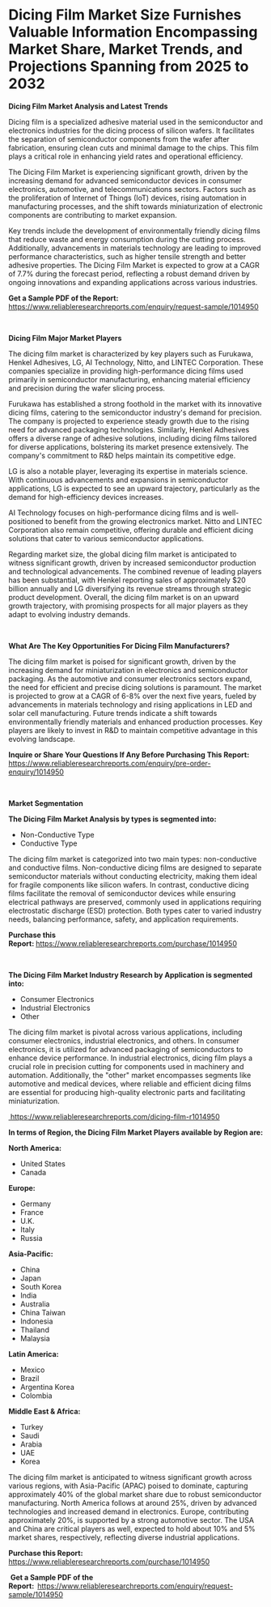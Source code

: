 <p><h1>Dicing Film Market Size Furnishes Valuable Information Encompassing Market Share, Market Trends, and Projections Spanning from 2025 to 2032</h1></p><p><strong>Dicing Film Market Analysis and Latest Trends</strong></p>
<p><p>Dicing film is a specialized adhesive material used in the semiconductor and electronics industries for the dicing process of silicon wafers. It facilitates the separation of semiconductor components from the wafer after fabrication, ensuring clean cuts and minimal damage to the chips. This film plays a critical role in enhancing yield rates and operational efficiency.</p><p>The Dicing Film Market is experiencing significant growth, driven by the increasing demand for advanced semiconductor devices in consumer electronics, automotive, and telecommunications sectors. Factors such as the proliferation of Internet of Things (IoT) devices, rising automation in manufacturing processes, and the shift towards miniaturization of electronic components are contributing to market expansion.</p><p>Key trends include the development of environmentally friendly dicing films that reduce waste and energy consumption during the cutting process. Additionally, advancements in materials technology are leading to improved performance characteristics, such as higher tensile strength and better adhesive properties. The Dicing Film Market is expected to grow at a CAGR of 7.7% during the forecast period, reflecting a robust demand driven by ongoing innovations and expanding applications across various industries.</p></p>
<p><strong>Get a Sample PDF of the Report:&nbsp;</strong> <a href="https://www.reliableresearchreports.com/enquiry/request-sample/1014950?utm_campaign=3436&utm_medium=2&utm_source=Github&utm_content=ia&utm_term=17042025&utm_id=dicing-film">https://www.reliableresearchreports.com/enquiry/request-sample/1014950</a></p>
<p>&nbsp;</p>
<p><strong>Dicing Film Major Market Players</strong></p>
<p><p>The dicing film market is characterized by key players such as Furukawa, Henkel Adhesives, LG, AI Technology, Nitto, and LINTEC Corporation. These companies specialize in providing high-performance dicing films used primarily in semiconductor manufacturing, enhancing material efficiency and precision during the wafer slicing process.</p><p>Furukawa has established a strong foothold in the market with its innovative dicing films, catering to the semiconductor industry's demand for precision. The company is projected to experience steady growth due to the rising need for advanced packaging technologies. Similarly, Henkel Adhesives offers a diverse range of adhesive solutions, including dicing films tailored for diverse applications, bolstering its market presence extensively. The company's commitment to R&D helps maintain its competitive edge.</p><p>LG is also a notable player, leveraging its expertise in materials science. With continuous advancements and expansions in semiconductor applications, LG is expected to see an upward trajectory, particularly as the demand for high-efficiency devices increases. </p><p>AI Technology focuses on high-performance dicing films and is well-positioned to benefit from the growing electronics market. Nitto and LINTEC Corporation also remain competitive, offering durable and efficient dicing solutions that cater to various semiconductor applications.</p><p>Regarding market size, the global dicing film market is anticipated to witness significant growth, driven by increased semiconductor production and technological advancements. The combined revenue of leading players has been substantial, with Henkel reporting sales of approximately $20 billion annually and LG diversifying its revenue streams through strategic product development. Overall, the dicing film market is on an upward growth trajectory, with promising prospects for all major players as they adapt to evolving industry demands.</p></p>
<p>&nbsp;</p>
<p><strong>What Are The Key Opportunities For Dicing Film Manufacturers?</strong></p>
<p><p>The dicing film market is poised for significant growth, driven by the increasing demand for miniaturization in electronics and semiconductor packaging. As the automotive and consumer electronics sectors expand, the need for efficient and precise dicing solutions is paramount. The market is projected to grow at a CAGR of 6-8% over the next five years, fueled by advancements in materials technology and rising applications in LED and solar cell manufacturing. Future trends indicate a shift towards environmentally friendly materials and enhanced production processes. Key players are likely to invest in R&D to maintain competitive advantage in this evolving landscape.</p></p>
<p><strong>Inquire or Share Your Questions If Any Before Purchasing This Report:</strong> <a href="https://www.reliableresearchreports.com/enquiry/pre-order-enquiry/1014950?utm_campaign=3436&utm_medium=2&utm_source=Github&utm_content=ia&utm_term=17042025&utm_id=dicing-film">https://www.reliableresearchreports.com/enquiry/pre-order-enquiry/1014950</a></p>
<p>&nbsp;</p>
<p><strong>Market Segmentation</strong></p>
<p><strong>The Dicing Film Market Analysis by types is segmented into:</strong></p>
<p><ul><li>Non-Conductive Type</li><li>Conductive Type</li></ul></p>
<p><p>The dicing film market is categorized into two main types: non-conductive and conductive films. Non-conductive dicing films are designed to separate semiconductor materials without conducting electricity, making them ideal for fragile components like silicon wafers. In contrast, conductive dicing films facilitate the removal of semiconductor devices while ensuring electrical pathways are preserved, commonly used in applications requiring electrostatic discharge (ESD) protection. Both types cater to varied industry needs, balancing performance, safety, and application requirements.</p></p>
<p><strong>Purchase this Report:&nbsp;</strong><a href="https://www.reliableresearchreports.com/purchase/1014950?utm_campaign=3436&utm_medium=2&utm_source=Github&utm_content=ia&utm_term=17042025&utm_id=dicing-film">https://www.reliableresearchreports.com/purchase/1014950</a></p>
<p>&nbsp;</p>
<p><strong>The Dicing Film Market Industry Research by Application is segmented into:</strong></p>
<p><ul><li>Consumer Electronics</li><li>Industrial Electronics</li><li>Other</li></ul></p>
<p><p>The dicing film market is pivotal across various applications, including consumer electronics, industrial electronics, and others. In consumer electronics, it is utilized for advanced packaging of semiconductors to enhance device performance. In industrial electronics, dicing film plays a crucial role in precision cutting for components used in machinery and automation. Additionally, the "other" market encompasses segments like automotive and medical devices, where reliable and efficient dicing films are essential for producing high-quality electronic parts and facilitating miniaturization.</p></p>
<p><a href="https://www.reliableresearchreports.com/dicing-film-r1014950?utm_campaign=3436&utm_medium=2&utm_source=Github&utm_content=ia&utm_term=17042025&utm_id=dicing-film">&nbsp;https://www.reliableresearchreports.com/dicing-film-r1014950</a></p>
<p><strong>In terms of Region, the Dicing Film Market Players available by Region are:</strong></p>
<p>
    <p> <strong> North America: </strong>
        <ul>
            <li>United States</li>
            <li>Canada</li>
        </ul>
        </p> 
    <p> <strong> Europe: </strong>
        <ul>
            <li>Germany</li>
            <li>France</li>
            <li>U.K.</li>
            <li>Italy</li>
            <li>Russia</li>
        </ul>
        </p> 
    <p> <strong> Asia-Pacific: </strong>
        <ul>
            <li>China</li>
            <li>Japan</li>
            <li>South Korea</li>
            <li>India</li>
            <li>Australia</li>
            <li>China Taiwan</li>
            <li>Indonesia</li>
            <li>Thailand</li>
            <li>Malaysia</li>
        </ul>
        </p> 
    <p> <strong> Latin America: </strong>
        <ul>
            <li>Mexico</li>
            <li>Brazil</li>
            <li>Argentina Korea</li>
            <li>Colombia</li>
        </ul>
        </p> 
    <p> <strong> Middle East & Africa: </strong>
        <ul>
            <li>Turkey</li>
            <li>Saudi</li>
            <li>Arabia</li>
            <li>UAE</li>
            <li>Korea</li>
        </ul>
    </p>
    </p>
<p><p>The dicing film market is anticipated to witness significant growth across various regions, with Asia-Pacific (APAC) poised to dominate, capturing approximately 40% of the global market share due to robust semiconductor manufacturing. North America follows at around 25%, driven by advanced technologies and increased demand in electronics. Europe, contributing approximately 20%, is supported by a strong automotive sector. The USA and China are critical players as well, expected to hold about 10% and 5% market shares, respectively, reflecting diverse industrial applications.</p></p>
<p><strong>Purchase this Report: </strong><a href="https://www.reliableresearchreports.com/purchase/1014950?utm_campaign=3436&utm_medium=2&utm_source=Github&utm_content=ia&utm_term=17042025&utm_id=dicing-film">https://www.reliableresearchreports.com/purchase/1014950</a></p>
<p>&nbsp;<strong>Get a Sample PDF of the Report:&nbsp;&nbsp;</strong><a href="https://www.reliableresearchreports.com/enquiry/request-sample/1014950?utm_campaign=3436&utm_medium=2&utm_source=Github&utm_content=ia&utm_term=17042025&utm_id=dicing-film">https://www.reliableresearchreports.com/enquiry/request-sample/1014950</a></p>
<p><strong></strong></p>
<p><p></p><p></p><p></p></p>